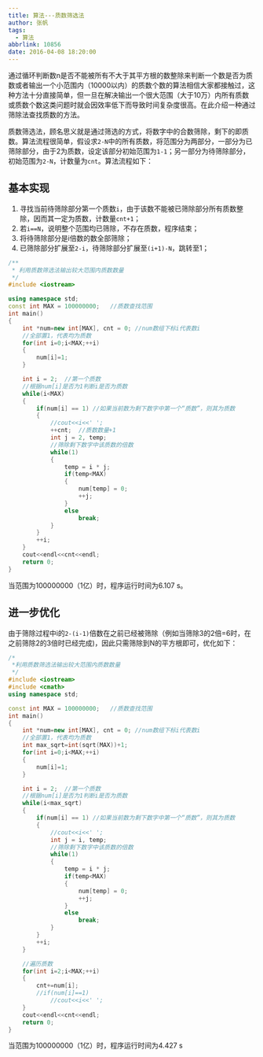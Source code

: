 ```yaml
---
title: 算法---质数筛选法
author: 张帆
tags:
  - 算法
abbrlink: 10856
date: 2016-04-08 18:20:00
---
```


通过循环判断数n是否不能被所有不大于其平方根的数整除来判断一个数是否为质数或者输出一个小范围内（10000以内）的质数个数的算法相信大家都接触过，这种方法十分直接简单，但一旦在解决输出一个很大范围（大于10万）内所有质数或质数个数这类问题时就会因效率低下而导致时间复杂度很高。在此介绍一种通过筛除法查找质数的方法。

质数筛选法，顾名思义就是通过筛选的方式，将数字中的合数筛除，剩下的即质数。算法流程很简单，假设求`2-N`中的所有质数，将范围分为两部分，一部分为已筛除部分，由于2为质数，设定该部分初始范围为`1-1`；另一部分为待筛除部分，初始范围为`2-N`，计数量为`cnt`。算法流程如下：

<!--more-->

## 基本实现

1. 寻找当前待筛除部分第一个质数`i`，由于该数不能被已筛除部分所有质数整除，因而其一定为质数，计数量`cnt+1`；
2. 若`i==N`，说明整个范围均已筛除，不存在质数，程序结束；
3. 将待筛除部分是i倍数的数全部筛除；
4. 已筛除部分扩展至`2-i`，待筛除部分扩展至`(i+1)-N`，跳转至1；
``` c++
/**
 * 利用质数筛选法输出较大范围内质数数量
 */
#include <iostream>

using namespace std;
const int MAX = 100000000;   //质数查找范围
int main()
{
    int *num=new int[MAX], cnt = 0; //num数组下标i代表数i
    //全部置1，代表均为质数
    for(int i=0;i<MAX;++i)
    {
        num[i]=1;
    }

    int i = 2;  //第一个质数
    //根据num[i]是否为1判断i是否为质数
    while(i<MAX)
    {
        if(num[i] == 1) //如果当前数为剩下数字中第一个“质数”，则其为质数
        {
            //cout<<i<<' ';
            ++cnt;  //质数数量+1
            int j = 2, temp;
            //筛除剩下数字中该质数的倍数
            while(1)
            {
                temp = i * j;
                if(temp<MAX)
                {
                    num[temp] = 0;
                    ++j;
                }
                else
                    break;
            }
        }
        ++i;
    }
    cout<<endl<<cnt<<endl;
    return 0;
}
```

当范围为100000000（1亿）时，程序运行时间为6.107 s。

## 进一步优化
由于筛除过程中i的`2-(i-1)`倍数在之前已经被筛除（例如当筛除3的2倍=6时，在之前筛除2的3倍时已经完成)，因此只需筛除到N的平方根即可，优化如下：
``` c++
/*
 *利用质数筛选法输出较大范围内质数数量
 */
#include <iostream>
#include <cmath>
using namespace std;

const int MAX = 100000000;   //质数查找范围
int main()
{
    int *num=new int[MAX], cnt = 0; //num数组下标i代表数i
    //全部置1，代表均为质数
    int max_sqrt=int(sqrt(MAX))+1;
    for(int i=0;i<MAX;++i)
    {
        num[i]=1;
    }

    int i = 2;  //第一个质数
    //根据num[i]是否为1判断i是否为质数
    while(i<max_sqrt)
    {
        if(num[i] == 1) //如果当前数为剩下数字中第一个“质数”，则其为质数
        {
            //cout<<i<<' ';
            int j = i, temp;
            //筛除剩下数字中该质数的倍数
            while(1)
            {
                temp = i * j;
                if(temp<MAX)
                {
                    num[temp] = 0;
                    ++j;
                }
                else
                    break;
            }
        }
        ++i;
    }

    //遍历质数
    for(int i=2;i<MAX;++i)
    {
        cnt+=num[i];
        //if(num[i]==1)
            //cout<<i<<' ';
    }
    cout<<endl<<cnt<<endl;
    return 0;
}
```

当范围为100000000（1亿）时，程序运行时间为4.427 s
